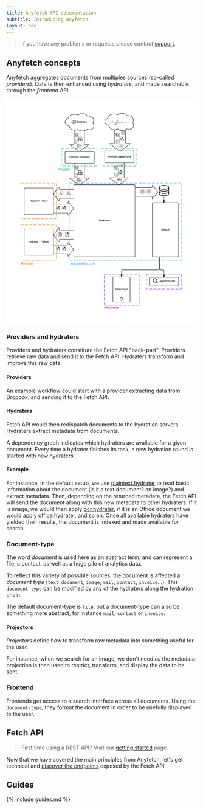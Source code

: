 ```yaml
---
title: Anyfetch API documentation
subtitle: Introducing Anyfetch.
layout: doc
---
```


> If you have any problems or requests please contact [support](mailto:support@anyfetch.com).

Anyfetch concepts
----------------
Anyfetch aggregates documents from multiples sources (so-called *providers*). Data is then enhanced using *hydraters*, and made searchable through the *frontend* API.

![Anyfetch workflow](/images/workflow.png)

### Providers and hydraters

Providers and hydraters constitute the Fetch API "back-part".
Providers retrieve raw data and send it to the Fetch API.
Hydraters transform and improve this raw data.

#### Providers
An example workflow could start with a provider extracting data from Dropbox, and sending it to the Fetch API.

#### Hydraters
Fetch API would then redispatch documents to the hydration servers.
Hydraters extract metadata from documents.

A dependency graph indicates which hydraters are available for a given document.
Every time a hydrater finishes its task, a new hydration round is started with new hydraters.

#### Example
For instance, in the default setup, we use [plaintext.hydrater](https://github.com/Papiel/plaintext.hydrater.anyfetch.com) to read basic information about the document (is it a text document? an image?) and extract metadata. Then, depending on the returned metadata, the Fetch API will send the document along with this new metadata to other hydraters. If it is image, we would then apply [ocr.hydrater](https://github.com/Papiel/ocr.hydrater.anyfetch.com), if it is an Office document we would apply [office.hydrater](https://github.com/Papiel/office.hydrater.anyfetch.com), and so on.
Once all available hydraters have yielded their results, the document is indexed and made available for search.

### Document-type
The word *document* is used here as an abstract term, and can represent a file, a contact, as well as a huge pile of analytics data.

To reflect this variety of possible sources, the document is affected a *document type* (`text_document`, `image`, `mail`, `contact`, `invoice`...).
This `document-type` can be modified by any of the hydraters along the hydration chain.

The default document-type is `file`, but a document-type can also be something more abstract, for instance `mail`, `contact` or `invoice`.

#### Projectors
*Projectors* define how to transform raw metadata into something useful for the user.

For instance, when we search for an image, we don't need *all* the metadata: projection is then used to restrict, transform, and display the data to be sent.

### Frontend
Frontends get access to a search interface across all documents.
Using the `document-type`, they format the document in order to be usefully displayed to the user.

Fetch API
--------------
> First time using a REST API? Visit our [getting started](/getting-started.html) page.

Now that we have covered the main principles from Anyfetch, let's get technical and [discover the endpoints](/endpoints) exposed by the Fetch API.

Guides
------
{% include guides.md %}
